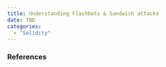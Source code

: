 ```yaml
---
title: Understanding Flashbots & Sandwich attacks
date: TBD
categories:
  - "Solidity"
---
```


### References